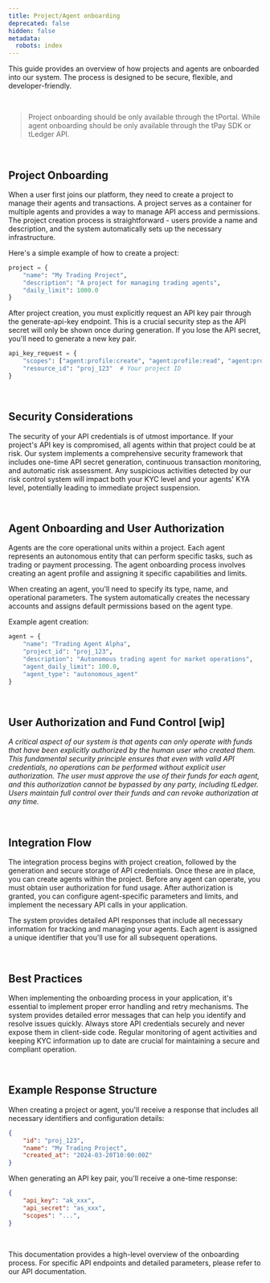 ```yaml
---
title: Project/Agent onboarding
deprecated: false
hidden: false
metadata:
  robots: index
---
```

This guide provides an overview of how projects and agents are onboarded into our system. The process is designed to be secure, flexible, and developer-friendly.

<br />

> Project onboarding should be only available through the tPortal. While agent onboarding should be only available through the tPay SDK or tLedger API.

<br />

## Project Onboarding

When a user first joins our platform, they need to create a project to manage their agents and transactions. A project serves as a container for multiple agents and provides a way to manage API access and permissions. The project creation process is straightforward - users provide a name and description, and the system automatically sets up the necessary infrastructure.

Here's a simple example of how to create a project:

```python
project = {
    "name": "My Trading Project",
    "description": "A project for managing trading agents",
    "daily_limit": 1000.0
}
```

After project creation, you must explicitly request an API key pair through the generate-api-key endpoint. This is a crucial security step as the API secret will only be shown once during generation. If you lose the API secret, you'll need to generate a new key pair.

```python
api_key_request = {
    "scopes": ["agent:profile:create", "agent:profile:read", "agent:profile:delete"],
    "resource_id": "proj_123"  # Your project ID
}
```

<br />

## Security Considerations

The security of your API credentials is of utmost importance. If your project's API key is compromised, all agents within that project could be at risk. Our system implements a comprehensive security framework that includes one-time API secret generation, continuous transaction monitoring, and automatic risk assessment. Any suspicious activities detected by our risk control system will impact both your KYC level and your agents' KYA level, potentially leading to immediate project suspension.

<br />

## Agent Onboarding and User Authorization

Agents are the core operational units within a project. Each agent represents an autonomous entity that can perform specific tasks, such as trading or payment processing. The agent onboarding process involves creating an agent profile and assigning it specific capabilities and limits.

When creating an agent, you'll need to specify its type, name, and operational parameters. The system automatically creates the necessary accounts and assigns default permissions based on the agent type.

Example agent creation:

```python
agent = {
    "name": "Trading Agent Alpha",
    "project_id": "proj_123",
    "description": "Autonomous trading agent for market operations",
    "agent_daily_limit": 100.0,
    "agent_type": "autonomous_agent"
}
```

<br />

## User Authorization and Fund Control \[wip]

*A critical aspect of our system is that agents can only operate with funds that have been explicitly authorized by the human user who created them. This fundamental security principle ensures that even with valid API credentials, no operations can be performed without explicit user authorization. The user must approve the use of their funds for each agent, and this authorization cannot be bypassed by any party, including tLedger. Users maintain full control over their funds and can revoke authorization at any time.*

<br />

## Integration Flow

The integration process begins with project creation, followed by the generation and secure storage of API credentials. Once these are in place, you can create agents within the project. Before any agent can operate, you must obtain user authorization for fund usage. After authorization is granted, you can configure agent-specific parameters and limits, and implement the necessary API calls in your application.

The system provides detailed API responses that include all necessary information for tracking and managing your agents. Each agent is assigned a unique identifier that you'll use for all subsequent operations.

<br />

## Best Practices

When implementing the onboarding process in your application, it's essential to implement proper error handling and retry mechanisms. The system provides detailed error messages that can help you identify and resolve issues quickly. Always store API credentials securely and never expose them in client-side code. Regular monitoring of agent activities and keeping KYC information up to date are crucial for maintaining a secure and compliant operation.

<br />

## Example Response Structure

When creating a project or agent, you'll receive a response that includes all necessary identifiers and configuration details:

```json
{
    "id": "proj_123",
    "name": "My Trading Project",
    "created_at": "2024-03-20T10:00:00Z"
}
```

When generating an API key pair, you'll receive a one-time response:

```json
{
    "api_key": "ak_xxx",
    "api_secret": "as_xxx",
    "scopes": "...",
}
```

<br />

This documentation provides a high-level overview of the onboarding process. For specific API endpoints and detailed parameters, please refer to our API documentation.